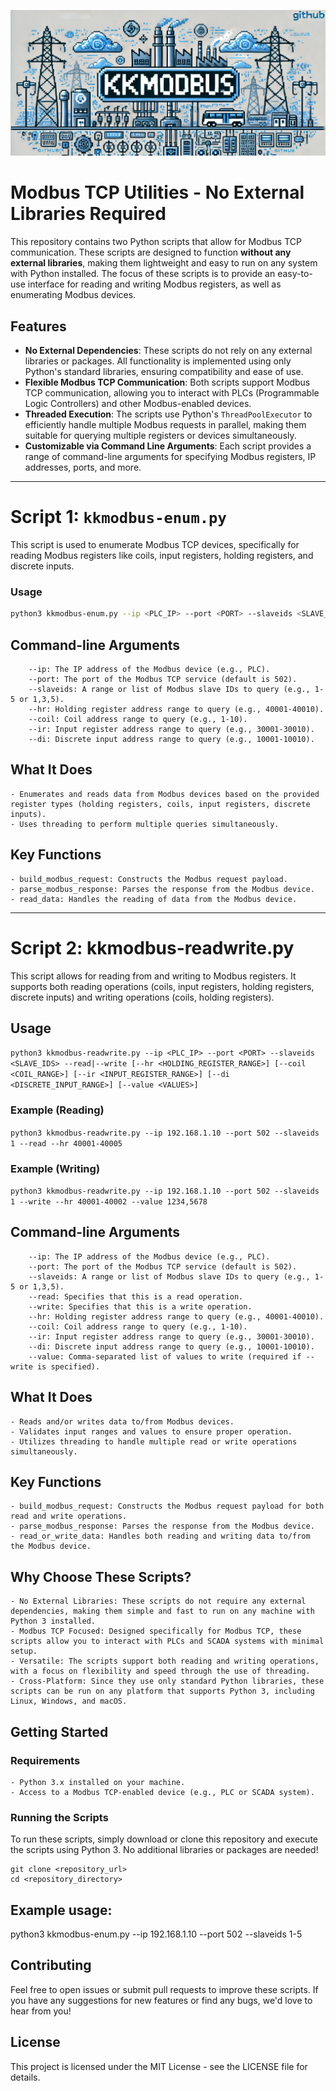 ![kkmodbusbanner](banner.png)

# Modbus TCP Utilities - No External Libraries Required

This repository contains two Python scripts that allow for Modbus TCP communication. These scripts are designed to function **without any external libraries**, making them lightweight and easy to run on any system with Python installed. The focus of these scripts is to provide an easy-to-use interface for reading and writing Modbus registers, as well as enumerating Modbus devices.

## Features

- **No External Dependencies**: These scripts do not rely on any external libraries or packages. All functionality is implemented using only Python's standard libraries, ensuring compatibility and ease of use.
- **Flexible Modbus TCP Communication**: Both scripts support Modbus TCP communication, allowing you to interact with PLCs (Programmable Logic Controllers) and other Modbus-enabled devices.
- **Threaded Execution**: The scripts use Python's `ThreadPoolExecutor` to efficiently handle multiple Modbus requests in parallel, making them suitable for querying multiple registers or devices simultaneously.
- **Customizable via Command Line Arguments**: Each script provides a range of command-line arguments for specifying Modbus registers, IP addresses, ports, and more.

---

# Script 1: `kkmodbus-enum.py`

This script is used to enumerate Modbus TCP devices, specifically for reading Modbus registers like coils, input registers, holding registers, and discrete inputs.

### Usage

```bash
python3 kkmodbus-enum.py --ip <PLC_IP> --port <PORT> --slaveids <SLAVE_IDS> [--hr <HOLDING_REGISTER_RANGE>] [--coil <COIL_RANGE>] [--ir <INPUT_REGISTER_RANGE>] [--di <DISCRETE_INPUT_RANGE>]
```

## Command-line Arguments
```
    --ip: The IP address of the Modbus device (e.g., PLC).
    --port: The port of the Modbus TCP service (default is 502).
    --slaveids: A range or list of Modbus slave IDs to query (e.g., 1-5 or 1,3,5).
    --hr: Holding register address range to query (e.g., 40001-40010).
    --coil: Coil address range to query (e.g., 1-10).
    --ir: Input register address range to query (e.g., 30001-30010).
    --di: Discrete input address range to query (e.g., 10001-10010).
```
## What It Does

    - Enumerates and reads data from Modbus devices based on the provided register types (holding registers, coils, input registers, discrete inputs).
    - Uses threading to perform multiple queries simultaneously.

## Key Functions

    - build_modbus_request: Constructs the Modbus request payload.
    - parse_modbus_response: Parses the response from the Modbus device.
    - read_data: Handles the reading of data from the Modbus device.

---

# Script 2: kkmodbus-readwrite.py

This script allows for reading from and writing to Modbus registers. It supports both reading operations (coils, input registers, holding registers, discrete inputs) and writing operations (coils, holding registers).
## Usage

`python3 kkmodbus-readwrite.py --ip <PLC_IP> --port <PORT> --slaveids <SLAVE_IDS> --read|--write [--hr <HOLDING_REGISTER_RANGE>] [--coil <COIL_RANGE>] [--ir <INPUT_REGISTER_RANGE>] [--di <DISCRETE_INPUT_RANGE>] [--value <VALUES>]`

### Example (Reading)

`python3 kkmodbus-readwrite.py --ip 192.168.1.10 --port 502 --slaveids 1 --read --hr 40001-40005`

### Example (Writing)



`python3 kkmodbus-readwrite.py --ip 192.168.1.10 --port 502 --slaveids 1 --write --hr 40001-40002 --value 1234,5678`

## Command-line Arguments
```
    --ip: The IP address of the Modbus device (e.g., PLC).
    --port: The port of the Modbus TCP service (default is 502).
    --slaveids: A range or list of Modbus slave IDs to query (e.g., 1-5 or 1,3,5).
    --read: Specifies that this is a read operation.
    --write: Specifies that this is a write operation.
    --hr: Holding register address range to query (e.g., 40001-40010).
    --coil: Coil address range to query (e.g., 1-10).
    --ir: Input register address range to query (e.g., 30001-30010).
    --di: Discrete input address range to query (e.g., 10001-10010).
    --value: Comma-separated list of values to write (required if --write is specified).
```
## What It Does

    - Reads and/or writes data to/from Modbus devices.
    - Validates input ranges and values to ensure proper operation.
    - Utilizes threading to handle multiple read or write operations simultaneously.

## Key Functions

    - build_modbus_request: Constructs the Modbus request payload for both read and write operations.
    - parse_modbus_response: Parses the response from the Modbus device.
    - read_or_write_data: Handles both reading and writing data to/from the Modbus device.

## Why Choose These Scripts?

    - No External Libraries: These scripts do not require any external dependencies, making them simple and fast to run on any machine with Python 3 installed.
    - Modbus TCP Focused: Designed specifically for Modbus TCP, these scripts allow you to interact with PLCs and SCADA systems with minimal setup.
    - Versatile: The scripts support both reading and writing operations, with a focus on flexibility and speed through the use of threading.
    - Cross-Platform: Since they use only standard Python libraries, these scripts can be run on any platform that supports Python 3, including Linux, Windows, and macOS.

## Getting Started
### Requirements

    - Python 3.x installed on your machine.
    - Access to a Modbus TCP-enabled device (e.g., PLC or SCADA system).

### Running the Scripts

To run these scripts, simply download or clone this repository and execute the scripts using Python 3. No additional libraries or packages are needed!
```
git clone <repository_url>
cd <repository_directory>
```
## Example usage:
python3 kkmodbus-enum.py --ip 192.168.1.10 --port 502 --slaveids 1-5

## Contributing

Feel free to open issues or submit pull requests to improve these scripts. If you have any suggestions for new features or find any bugs, we'd love to hear from you!
## License

This project is licensed under the MIT License - see the LICENSE file for details.
